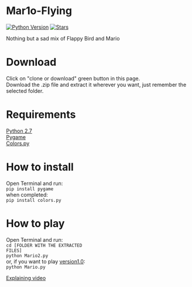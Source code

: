 # Mar1o-Flying

[![Python Version](https://img.shields.io/badge/python-2.7-blue.svg)](https://www.python.org/download/releases/2.7.6/)
[![Stars](https://img.shields.io/amo/stars/dustman.svg)](https://github.com/Krusty27/Mar1o-Flying/stargazers)

Nothing but a sad mix of Flappy Bird and Mario

# Download
Click on "clone or download" green button in this page.<br>
Download the .zip file and extract it wherever you want, just remember the selected folder.

# Requirements
[Python 2.7](https://www.python.org)<br>
[Pygame](https://www.pygame.org)<br>
[Colors.py](https://www.github.com/mattrobenolt/colors.py)

# How to install
Open Terminal and run:<br>
<code>pip install pygame</code> <br>
when completed:<br>
<code>pip install colors.py</code>

# How to play
Open Terminal and run:<br>
<code>cd [FOLDER WITH THE EXTRACTED FILES]</code><br>
<code>python Mario2.py</code><br>
or, if you want to play [version1.0](https://github.com/Krusty27/Mar1o-Flying/blob/master/Mario2.py):<br>
<code>python Mario.py</code>

[Explaining video](https://filetea.me/n3w3mlxGEb0TYy6S5cUOzccxg)
